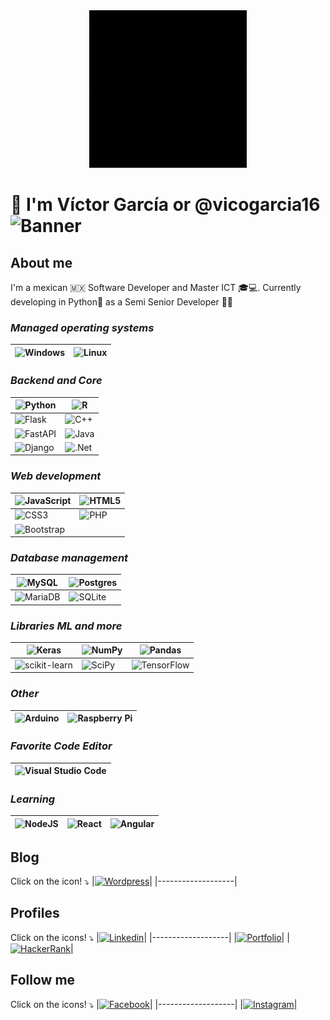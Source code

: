 

<center>
<img src="https://github.com/vicogarcia16/vicogarcia16/blob/main/saludo1.gif" alt="Banner" width="50%" height="auto">
 
</center>
<center>

</center>


# 👋 I'm Víctor García or @vicogarcia16  <img src="https://i.giphy.com/media/du3J3cXyzhj75IOgvA/giphy.webp" alt="Banner" width="7%" height="auto">

## About me
I'm a mexican 🇲🇽 Software Developer and Master ICT :mortar_board::computer:. Currently developing in Python🐍 as a Semi Senior Developer 🧑‍💼

### *Managed operating systems*  

|![Windows](https://img.shields.io/badge/Windows-0078D6?style=for-the-badge&logo=windows&logoColor=white)|![Linux](https://img.shields.io/badge/Linux-FCC624?style=for-the-badge&logo=linux&logoColor=black)|
|-------------------|-------------|


### *Backend and Core*

|![Python](https://img.shields.io/badge/python-3670A0?style=for-the-badge&logo=python&logoColor=ffdd54)|![R](https://img.shields.io/badge/r-%23276DC3.svg?style=for-the-badge&logo=r&logoColor=white)|
|-------------|-------------|
|![Flask](https://img.shields.io/badge/flask-%23000.svg?style=for-the-badge&logo=flask&logoColor=white)|![C++](https://img.shields.io/badge/c++-%2300599C.svg?style=for-the-badge&logo=c%2B%2B&logoColor=white)|
|![FastAPI](https://img.shields.io/badge/FastAPI-005571?style=for-the-badge&logo=fastapi)|![Java](https://img.shields.io/badge/java-%23ED8B00.svg?style=for-the-badge&logo=java&logoColor=white)|
|![Django](https://img.shields.io/badge/django-%23092E20.svg?style=for-the-badge&logo=django&logoColor=white)|![.Net](https://img.shields.io/badge/.NET-5C2D91?style=for-the-badge&logo=.net&logoColor=white)|


### *Web development*

|![JavaScript](https://img.shields.io/badge/javascript-%23323330.svg?style=for-the-badge&logo=javascript&logoColor=%23F7DF1E)|![HTML5](https://img.shields.io/badge/html5-%23E34F26.svg?style=for-the-badge&logo=html5&logoColor=white)|
|-------------|-------------|  
|![CSS3](https://img.shields.io/badge/css3-%231572B6.svg?style=for-the-badge&logo=css3&logoColor=white)|![PHP](https://img.shields.io/badge/php-%23777BB4.svg?style=for-the-badge&logo=php&logoColor=white)|
|![Bootstrap](https://img.shields.io/badge/bootstrap-%23563D7C.svg?style=for-the-badge&logo=bootstrap&logoColor=white)|

### *Database management*

|![MySQL](https://img.shields.io/badge/mysql-%2300f.svg?style=for-the-badge&logo=mysql&logoColor=white)|![Postgres](https://img.shields.io/badge/postgres-%23316192.svg?style=for-the-badge&logo=postgresql&logoColor=white)|
|-------------------|-------------|
|![MariaDB](https://img.shields.io/badge/MariaDB-003545?style=for-the-badge&logo=mariadb&logoColor=white)|![SQLite](https://img.shields.io/badge/sqlite-%2307405e.svg?style=for-the-badge&logo=sqlite&logoColor=white)|

### *Libraries ML and more*

|![Keras](https://img.shields.io/badge/Keras-%23D00000.svg?style=for-the-badge&logo=Keras&logoColor=white)|![NumPy](https://img.shields.io/badge/numpy-%23013243.svg?style=for-the-badge&logo=numpy&logoColor=white)|![Pandas](https://img.shields.io/badge/pandas-%23150458.svg?style=for-the-badge&logo=pandas&logoColor=white)|
|-------------------|-------------|---------------|  
![scikit-learn](https://img.shields.io/badge/scikit--learn-%23F7931E.svg?style=for-the-badge&logo=scikit-learn&logoColor=white)|![SciPy](https://img.shields.io/badge/SciPy-%230C55A5.svg?style=for-the-badge&logo=scipy&logoColor=%white)|![TensorFlow](https://img.shields.io/badge/TensorFlow-%23FF6F00.svg?style=for-the-badge&logo=TensorFlow&logoColor=white)|![OpenCV](https://img.shields.io/badge/opencv-%23white.svg?style=for-the-badge&logo=opencv&logoColor=white)|

### *Other*

|![Arduino](https://img.shields.io/badge/-Arduino-00979D?style=for-the-badge&logo=Arduino&logoColor=white)|![Raspberry Pi](https://img.shields.io/badge/-RaspberryPi-C51A4A?style=for-the-badge&logo=Raspberry-Pi)|
|-------------------|-------------|  


### *Favorite Code Editor* 

|![Visual Studio Code](https://img.shields.io/badge/Visual%20Studio%20Code-0078d7.svg?style=for-the-badge&logo=visual-studio-code&logoColor=white)|
|-------------------|  
 

### *Learning*

|![NodeJS](https://img.shields.io/badge/node.js-6DA55F?style=for-the-badge&logo=node.js&logoColor=white)|![React](https://img.shields.io/badge/react-%2320232a.svg?style=for-the-badge&logo=react&logoColor=%2361DAFB)|![Angular](https://img.shields.io/badge/angular-%23DD0031.svg?style=for-the-badge&logo=angular&logoColor=white)|
|-------------------|-------------|-------------|  


## Blog
Click on the icon! ⤵️
|[<img src='https://img.shields.io/badge/WordPress-%23117AC9.svg?style=for-the-badge&logo=WordPress&logoColor=white' alt='Wordpress'>](http://www.vicogarcia.com)|
|-------------------|


## Profiles
Click on the icons! ⤵️
|[<img src='https://img.shields.io/badge/linkedin-%230077B5.svg?style=for-the-badge&logo=linkedin&logoColor=white' alt='Linkedin'>](https://www.linkedin.com/in/vicogarcia/)|
|-------------------|
|[<img src='https://img.shields.io/badge/Portfolio-%23000000.svg?style=for-the-badge&logo=firefox&logoColor=#FF7139' alt='Portfolio'>](http://www.vicogarcia.com/cv)|
|[<img src='https://img.shields.io/badge/-Hackerrank-2EC866?style=for-the-badge&logo=HackerRank&logoColor=white' alt='HackerRank'>](https://www.hackerrank.com/vicogarcia16)|


## Follow me
Click on the icons! ⤵️
|[<img src='https://img.shields.io/badge/Facebook-%231877F2.svg?style=for-the-badge&logo=Facebook&logoColor=white' alt='Facebook'>](https://www.facebook.com/VNoJo)|
|-------------------|
|[<img src='https://img.shields.io/badge/Instagram-%23E4405F.svg?style=for-the-badge&logo=Instagram&logoColor=white' alt='Instagram'>](https://www.instagram.com/vicogarcia16/)|
